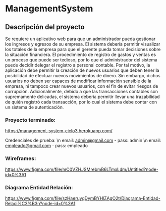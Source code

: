 # ManagementSystem
## Descripción del proyecto
Se requiere un aplicativo web para que un administrador pueda gestionar los
ingresos y egresos de su empresa. El sistema debería permitir visualizar los
totales de la empresa para que el gerente pueda tomar decisiones sobre la
situación financiera.
El procedimiento de registro de gastos y ventas es un proceso que puede ser
tedioso, por lo que el administrador del sistema puede decidir delegar el
registro a personal contable. Por tal motivo, la aplicación debe permitir la
creación de nuevos usuarios que deben tener la posibilidad de efectuar
nuevos movimientos de dinero. Sin embargo, dichos usuarios no deben ser
capaces de modificar información sensible de la empresa, ni tampoco crear
nuevos usuarios, con el fin de evitar riesgos de corrupción.
Adicionalmente, debido a que las transacciones contables son
supremamente delicadas, el sistema debería permitir llevar una trazabilidad
de quién registró cada transacción, por lo cual el sistema debe contar con un
sistema de autenticación.

### Proyecto terminado:
https://management-system-ciclo3.herokuapp.com/

Credenciales de prueba: \n
email: admin@gmail.com - pass: admin \n
email: empleado@gmail.com - pass: empleado


### Wireframes:
https://www.figma.com/file/mO0VZHJSMrebmB6LTmxLdm/Untitled?node-id=0%3A1

### Diagrama Entidad Relación:
https://www.figma.com/file/szHaeruyqDymBYHlZAgO2t/Diagrama-Entidad-Relaci%C3%B3n?node-id=0%3A1
